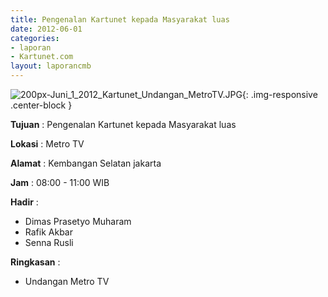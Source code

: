 ```yaml
---
title: Pengenalan Kartunet kepada Masyarakat luas
date: 2012-06-01
categories:
- laporan
- Kartunet.com
layout: laporancmb
---
```

![200px-Juni_1_2012_Kartunet_Undangan_MetroTV.JPG](/uploads/200px-Juni_1_2012_Kartunet_Undangan_MetroTV.JPG){: .img-responsive .center-block }

**Tujuan** : Pengenalan Kartunet kepada Masyarakat luas

**Lokasi** : Metro TV

**Alamat** : Kembangan Selatan jakarta

**Jam** : 08:00 - 11:00 WIB

**Hadir** : 
* Dimas Prasetyo Muharam
* Rafik Akbar
* Senna Rusli

**Ringkasan** : 
* Undangan Metro TV
